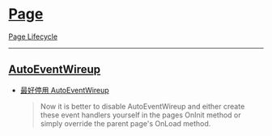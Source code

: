 # [Page](https://docs.microsoft.com/zh-tw/dotnet/api/system.web.ui.page)

[Page Lifecycle](https://docs.microsoft.com/en-us/previous-versions/ms178472(v=vs.140)?redirectedfrom=MSDN)

---

## [AutoEventWireup](https://docs.microsoft.com/zh-tw/dotnet/api/system.web.configuration.pagessection.autoeventwireup)

- [最好停用 AutoEventWireup](https://stackoverflow.com/questions/1494543/what-calls-page-load-and-how-does-it-do-it)

    > Now it is better to disable AutoEventWireup and either create these event handlers yourself in the pages OnInit method or simply override the parent page's OnLoad method.
